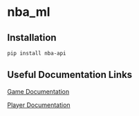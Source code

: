 # nba_ml

## Installation
```bash
pip install nba-api
```

## Useful Documentation Links
[Game Documentation](https://github.com/swar/nba_api/blob/master/docs/examples/Finding%20Games.ipynb)

[Player Documentation](https://github.com/swar/nba_api/blob/master/docs/nba_api/stats/examples.md)